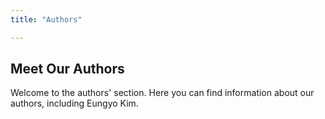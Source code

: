 ```yaml
---
title: "Authors"

---
```


## Meet Our Authors

Welcome to the authors' section. Here you can find information about our authors, including Eungyo Kim.

